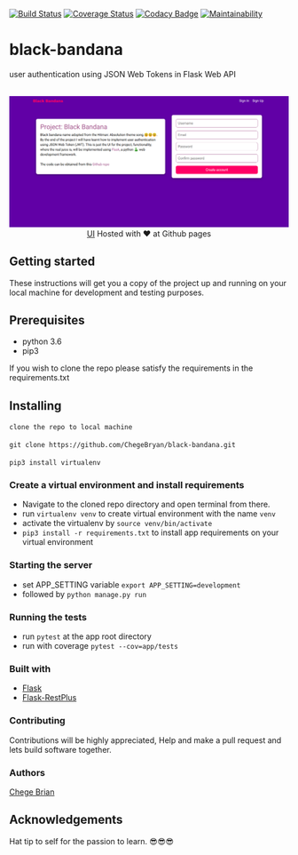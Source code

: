 [![Build Status](https://travis-ci.org/ChegeBryan/black-bandana.svg?branch=develop)](https://travis-ci.org/ChegeBryan/black-bandana) [![Coverage Status](https://coveralls.io/repos/github/ChegeBryan/black-bandana/badge.svg?branch=develop)](https://coveralls.io/github/ChegeBryan/black-bandana?branch=develop) [![Codacy Badge](https://api.codacy.com/project/badge/Grade/d806d0ac5d5d4e79aec1b4443dd5a8c2)](https://www.codacy.com/app/ChegeBryan/black-bandana?utm_source=github.com&amp;utm_medium=referral&amp;utm_content=ChegeBryan/black-bandana&amp;utm_campaign=Badge_Grade)
[![Maintainability](https://api.codeclimate.com/v1/badges/562cc17e179a8efb443a/maintainability)](https://codeclimate.com/github/ChegeBryan/black-bandana/maintainability) 
# black-bandana
user authentication using JSON Web Tokens in Flask Web API

<p align="center">
  <br>
  <img src="./screenshot.png">
  <a href="https://chegebryan.github.io/black-bandana/UI">UI</a> Hosted with ❤️ at Github pages
</p>

## Getting started
These instructions will get you a copy of the project up and running on your local machine for development and testing purposes.

## Prerequisites

- python 3.6
- pip3

If you wish to clone the repo please satisfy the requirements in the requirements.txt

## Installing

```
clone the repo to local machine

git clone https://github.com/ChegeBryan/black-bandana.git

pip3 install virtualenv

```
### Create a virtual environment and install requirements
- Navigate to the cloned repo directory and open terminal from there.
- run `virtualenv venv` to create virtual environment with the name `venv`
- activate the virtualenv by `source venv/bin/activate`
- `pip3 install -r requirements.txt` to install app requirements on your virtual environment

### Starting the server
- set APP_SETTING variable `export APP_SETTING=development`
- followed by `python manage.py run`

### Running the tests
- run `pytest` at the app root directory
- run with coverage `pytest --cov=app/tests`

### Built with
- [Flask](http://flask.pocoo.org/docs/1.0/)
- [Flask-RestPlus](https://flask-restplus.readthedocs.io/en/stable/)

### Contributing
Contributions will be highly appreciated, Help and make a pull request and lets build software together.

### Authors
[Chege Brian](https://github.com/ChegeBryan)

## Acknowledgements
Hat tip to self for the passion to learn. 😎😎😎 